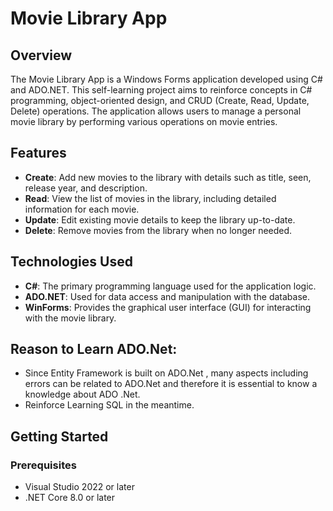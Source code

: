 # Movie Library App

## Overview

The Movie Library App is a Windows Forms application developed using C# and ADO.NET.
This self-learning project aims to reinforce concepts in C# programming, object-oriented design, and CRUD (Create, Read, Update, Delete) operations.
The application allows users to manage a personal movie library by performing various operations on movie entries.

## Features

- **Create**: Add new movies to the library with details such as title, seen, release year, and description.
- **Read**: View the list of movies in the library, including detailed information for each movie.
- **Update**: Edit existing movie details to keep the library up-to-date.
- **Delete**: Remove movies from the library when no longer needed.

## Technologies Used

- **C#**: The primary programming language used for the application logic.
- **ADO.NET**: Used for data access and manipulation with the database.
- **WinForms**: Provides the graphical user interface (GUI) for interacting with the movie library.


## Reason to Learn ADO.Net:
- Since Entity Framework is built on ADO.Net , many aspects including errors can be related to ADO.Net and therefore it is essential to know a knowledge about ADO .Net.
- Reinforce Learning SQL in the meantime.


## Getting Started

### Prerequisites

- Visual Studio 2022 or later
- .NET Core 8.0 or later
